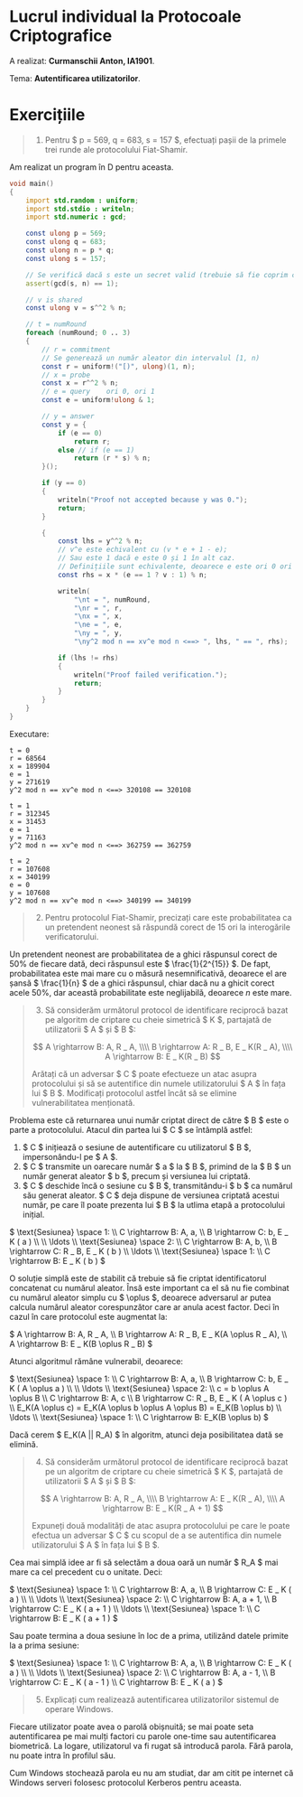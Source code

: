 # Lucrul individual la Protocoale Criptografice

A realizat: **Curmanschii Anton, IA1901**.

Tema:  **Autentificarea utilizatorilor**.

# Exercițiile

> 1. Pentru $ p = 569, q = 683, s = 157 $, efectuați pașii de la primele trei runde ale protocolului Fiat-Shamir.

Am realizat un program în D pentru aceasta.

```d
void main()
{
    import std.random : uniform;
    import std.stdio : writeln;
    import std.numeric : gcd;

    const ulong p = 569;
    const ulong q = 683;
    const ulong n = p * q;
    const ulong s = 157;

    // Se verifică dacă s este un secret valid (trebuie să fie coprim cu n).
    assert(gcd(s, n) == 1);

    // v is shared
    const ulong v = s^^2 % n;

    // t = numRound
    foreach (numRound; 0 .. 3)
    {
        // r = commitment
        // Se generează un număr aleator din intervalul [1, n)
        const r = uniform!("[)", ulong)(1, n); 
        // x = probe
        const x = r^^2 % n;
        // e = query    ori 0, ori 1
        const e = uniform!ulong & 1;

        // y = answer
        const y = {
            if (e == 0)
                return r;
            else // if (e == 1)
                return (r * s) % n;
        }();

        if (y == 0)
        {
            writeln("Proof not accepted because y was 0.");
            return;
        }

        {
            const lhs = y^^2 % n;
            // v^e este echivalent cu (v * e + 1 - e); 
            // Sau este 1 dacă e este 0 și 1 în alt caz.
            // Definițiile sunt echivalente, deoarece e este ori 0 ori 1.
            const rhs = x * (e == 1 ? v : 1) % n;

            writeln(
                "\nt = ", numRound,
                "\nr = ", r, 
                "\nx = ", x, 
                "\ne = ", e, 
                "\ny = ", y, 
                "\ny^2 mod n == xv^e mod n <==> ", lhs, " == ", rhs);

            if (lhs != rhs)
            {
                writeln("Proof failed verification.");
                return;
            }
        }
    }
}
```


Executare:
```
t = 0
r = 68564
x = 189904
e = 1
y = 271619
y^2 mod n == xv^e mod n <==> 320108 == 320108

t = 1
r = 312345
x = 31453
e = 1
y = 71163
y^2 mod n == xv^e mod n <==> 362759 == 362759

t = 2
r = 107608
x = 340199
e = 0
y = 107608
y^2 mod n == xv^e mod n <==> 340199 == 340199
```


> 2. Pentru  protocolul  Fiat-Shamir, precizați care este probabilitatea ca un pretendent neonest să răspundă corect de 15 ori la interogările verificatorului.

Un pretendent neonest are probabilitatea de a ghici răspunsul corect de 50% de fiecare dată, deci răspunsul este $ \frac{1}{2^{15}} $.
De fapt, probabilitatea este mai mare cu o măsură nesemnificativă, deoarece el are șansă $ \frac{1}{n} $ de a ghici răspunsul, chiar dacă nu a ghicit corect acele 50%, dar această probabilitate este neglijabilă, deoarece $n$ este mare.


> 3. Să considerăm următorul protocol de identificare reciprocă bazat pe algoritm de criptare cu cheie simetrică $ K $, partajată de utilizatorii $ A $ și $ B $:
>
> $$ A \rightarrow B: A, R _ A, \\\\
> B \rightarrow A: R _ B, E _ K(R _ A), \\\\
> A \rightarrow B: E _ K(R _ B) $$
>
> Arătați că un adversar $ C $ poate efectueze un atac asupra protocolului și să se autentifice din numele 
> utilizatorului $ A $ în fața lui $ B $. Modificați protocolul astfel încât să se elimine vulnerabilitatea 
> menționată. 

Problema este că returnarea unui număr criptat direct de către $ B $ este o parte a protocolului.
Atacul din partea lui $ C $ se întâmplă astfel:

1. $ C $ inițiează o sesiune de autentificare cu utilizatorul $ B $, impersonându-l pe $ A $.
2. $ C $ transmite un oarecare număr $ a $ la $ B $, primind de la $ B $ un număr generat aleator $ b $, precum și versiunea lui criptată.
3. $ C $ deschide încă o sesiune cu $ B $, transmitându-i $ b $ ca numărul său generat aleator. $ C $ deja dispune de versiunea criptată acestui număr, pe care îl poate prezenta lui $ B $ la utlima etapă a protocolului inițial.

$ \text{Sesiunea} \space 1: \\\\
C \rightarrow B: A, a, \\\\
B \rightarrow C: b, E _ K ( a ) \\\\ \\\\
\ldots \\\\
\text{Sesiunea} \space 2: \\\\
C \rightarrow B: A, b, \\\\
B \rightarrow C: R _ B, E _ K ( b ) \\\\
\ldots \\\\
\text{Sesiunea} \space 1: \\\\
C \rightarrow B: E _ K ( b ) $

O soluție simplă este de stabilit că trebuie să fie criptat identificatorul concatenat cu numărul aleator.
Însă este important ca el să nu fie combinat cu numărul aleator simplu cu $ \oplus $, deoarece adversarul ar putea calcula numărul aleator corespunzător care ar anula acest factor. Deci în cazul în care protocolul este augmentat la:

$ A \rightarrow B: A, R _ A, \\\\
B \rightarrow A: R _ B, E _ K(A \oplus R _ A), \\\\
A \rightarrow B: E _ K(B \oplus R _ B) $

Atunci algoritmul rămâne vulnerabil, deoarece:

$ \text{Sesiunea} \space 1: \\\\
C \rightarrow B: A, a, \\\\
B \rightarrow C: b, E _ K ( A \oplus a ) \\\\ \\\\
\ldots \\\\
\text{Sesiunea} \space 2: \\\\
c = b \oplus A \oplus B \\\\
C \rightarrow B: A, c \\\\
B \rightarrow C: R _ B, E _ K ( A \oplus c ) \\\\
E_K(A \oplus c) = E_K(A \oplus b \oplus A \oplus B) = E_K(B \oplus b) \\\\
\ldots \\\\
\text{Sesiunea} \space 1: \\\\
C \rightarrow B: E_K(B \oplus b) $

Dacă cerem $ E_K(A || R_A) $ în algoritm, atunci deja posibilitatea dată se elimină.

> 4. Să considerăm următorul protocol de identificare reciprocă bazat pe un algoritm de criptare cu cheie simetrică $ K $, partajată de utilizatorii $ A $ și $ B $:
> 
> $$ A \rightarrow B: A, R _ A, \\\\
> B \rightarrow A: E _ K(R _ A), \\\\
> A \rightarrow B: E _ K(R _ A + 1) $$
> 
> Expuneți două modalități de atac asupra protocolului pe care le poate efectua un adversar $ C $ cu 
> scopul de a se autentifica din numele utilizatorului $ A $ în fața lui $ B $.


Cea mai simplă idee ar fi să selectăm a doua oară un număr $ R_A $ mai mare ca cel precedent cu o unitate. Deci: 

$ \text{Sesiunea} \space 1: \\\\
C \rightarrow B: A, a, \\\\
B \rightarrow C: E _ K ( a ) \\\\ \\\\
\ldots \\\\
\text{Sesiunea} \space 2: \\\\
C \rightarrow B: A, a + 1, \\\\
B \rightarrow C: E _ K ( a + 1 ) \\\\
\ldots \\\\
\text{Sesiunea} \space 1: \\\\
C \rightarrow B: E _ K ( a + 1 ) $

Sau poate termina a doua sesiune în loc de a prima, utilizând datele primite la a prima sesiune:

$ \text{Sesiunea} \space 1: \\\\
C \rightarrow B: A, a, \\\\
B \rightarrow C: E _ K ( a ) \\\\ \\\\
\ldots \\\\
\text{Sesiunea} \space 2: \\\\
C \rightarrow B: A, a - 1, \\\\
B \rightarrow C: E _ K ( a - 1 ) \\\\
C \rightarrow B: E _ K ( a ) $

> 5. Explicați cum realizează autentificarea utilizatorilor sistemul de operare Windows.

Fiecare utilizator poate avea o parolă obișnuită; se mai poate seta autentificarea pe mai mulți factori cu parole one-time sau autentificarea biometrică. La logare, utilizatorul va fi rugat să introducă parola. Fără parola, nu poate intra în profilul său.

Cum Windows stochează parola eu nu am studiat, dar am citit pe internet că Windows serveri folosesc protocolul Kerberos pentru aceasta.
